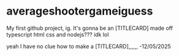 # averageshootergameiguess
My first github project, ig. It's gonna be an [TITLECARD] made off typescript html css and nodejs??? idk lol

yeah I have no clue how to make a [TITLECARD],,,,,, -12/05/2025
